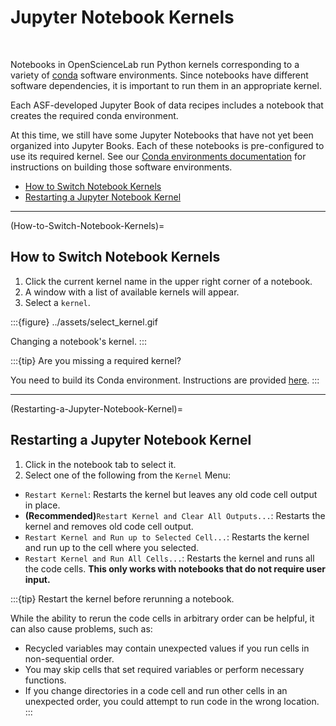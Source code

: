# Jupyter Notebook Kernels
<br>

Notebooks in OpenScienceLab run Python kernels corresponding to a variety of [conda](https://docs.conda.io/en/latest/) software environments. Since notebooks have different software dependencies, it is important to run them in an appropriate kernel.

Each ASF-developed Jupyter Book of data recipes includes a notebook that creates the required conda environment. 

At this time, we still have some Jupyter Notebooks that have not yet been organized into Jupyter Books. Each of these notebooks is pre-configured to use its required kernel. See our [Conda environments documentation](./conda_environments.md) for instructions on building those software environments.

- [How to Switch Notebook Kernels](How-to-Switch-Notebook-Kernels)
- [Restarting a Jupyter Notebook Kernel](Restarting-a-Jupyter-Notebook-Kernel)

---

(How-to-Switch-Notebook-Kernels)=
## How to Switch Notebook Kernels

1. Click the current kernel name in the upper right corner of a notebook. 
2. A window with a list of available kernels will appear.
3. Select a `kernel`.

:::{figure} ../assets/select_kernel.gif

Changing a notebook's kernel.
:::

:::{tip} Are you missing a required kernel?

You need to build its Conda environment. Instructions are provided [here](./conda_environments.md).
:::


---

(Restarting-a-Jupyter-Notebook-Kernel)=
## Restarting a Jupyter Notebook Kernel

1. Click in the notebook tab to select it.
2. Select one of the following from the `Kernel` Menu:

- `Restart Kernel`: Restarts the kernel but leaves any old code cell output in place.
- **(Recommended)**`Restart Kernel and Clear All Outputs...`: Restarts the kernel and removes old code cell output. 
- `Restart Kernel and Run up to Selected Cell...`: Restarts the kernel and run up to the cell where you selected.
- `Restart Kernel and Run All Cells...`: Restarts the kernel and runs all the code cells. **This only works with notebooks that do not require user input.**

:::{tip} Restart the kernel before rerunning a notebook.

While the ability to rerun the code cells in arbitrary order can be helpful, it can also cause problems, such as:
- Recycled variables may contain unexpected values if you run cells in non-sequential order.
- You may skip cells that set required variables or perform necessary functions.
- If you change directories in a code cell and run other cells in an unexpected order, you could attempt to run code in the wrong location.
:::
